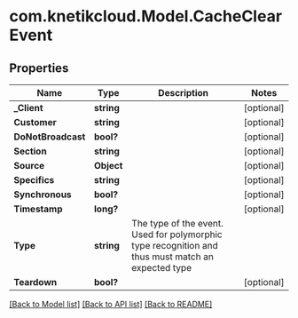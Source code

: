 # com.knetikcloud.Model.CacheClearEvent
## Properties

Name | Type | Description | Notes
------------ | ------------- | ------------- | -------------
**_Client** | **string** |  | [optional] 
**Customer** | **string** |  | [optional] 
**DoNotBroadcast** | **bool?** |  | [optional] 
**Section** | **string** |  | [optional] 
**Source** | **Object** |  | [optional] 
**Specifics** | **string** |  | [optional] 
**Synchronous** | **bool?** |  | [optional] 
**Timestamp** | **long?** |  | [optional] 
**Type** | **string** | The type of the event. Used for polymorphic type recognition and thus must match an expected type | 
**Teardown** | **bool?** |  | [optional] 

[[Back to Model list]](../README.md#documentation-for-models) [[Back to API list]](../README.md#documentation-for-api-endpoints) [[Back to README]](../README.md)

